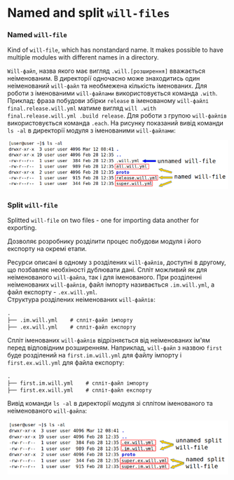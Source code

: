 # Named and split `will-files`

### Named <code>will-file</code>

Kind of <code>will-file</code>, which has nonstandard name. It makes possible to have multiple modules with different names in a directory.

`Will-файл`, назва якого має вигляд `.will.[розширення]` вважається неіменованим. В директорії одночасно може знаходитись один неіменований `will-файл` та необмежена кількість іменованих. Для роботи з іменованими `will-файлами` використовується команда `.with`. Приклад: фраза побудови збірки `release` в іменованому `will-файлі` `final.release.will.yml` матиме вигляд `will .with final.release.will.yml .build release`. Для роботи з групою `will-файлів` використовується команда `.each`. 
На рисунку показаний вивід команди `ls -al` в директорії модуля з іменованими `will-файлами`:  

![will.file.named.unnamed.png](./Images/will.file.named.unnamed.png)  

### Split <code>will-file</code>

Splitted <code>will-file</code> on two files - one for importing data another for exporting.

Дозволяє розробнику розділити процес побудови модуля і його експорту на окремі етапи. 

Ресурси описані в одному з розділених `will-файлів`, доступні в другому, що позбавляє необхіності дублювати дані. Спліт можливий як для неіменованого `will-файла`, так і для іменованого. При розділенні неіменованих `will-файлів`, файл імпорту називається `.im.will.yml`, а файл експорту - `.ex.will.yml`.  
Структура розділених неіменованих `will-файлів`:   

```
.
├── .im.will.yml    # спліт-файл імпорту
├── .ex.will.yml    # спліт-файл експорту

```  

Спліт іменованих `will-файлів` відрізняється від неіменованих ім'ям перед відповідним розширенням. Наприклад, `will-файл` з назвою `first` буде розділений на `first.im.will.yml` для файлу імпорту і  `first.ex.will.yml` для файла експорту:  

```
.
├── first.im.will.yml    # спліт-файл імпорту
├── first.ex.will.yml    # спліт-файл експорту

```

Вивід команди `ls -al` в директорії модуля зі сплітом іменованого та неіменованого `will-файла`:

![will.file.split.png](./Images/will.file.split.png)
